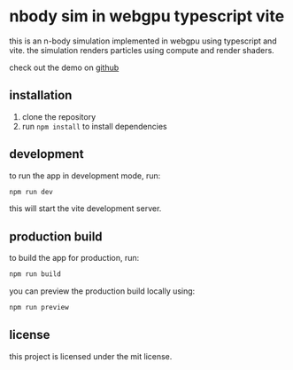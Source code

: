 # nbody sim in webgpu typescript vite

this is an n-body simulation implemented in webgpu using typescript and vite. the simulation renders particles using compute and render shaders.

check out the demo on [github](https://github.com/ack2406/nbody-sim)

## installation

1. clone the repository
2. run `npm install` to install dependencies

## development

to run the app in development mode, run:

```bash
npm run dev
```

this will start the vite development server.

## production build

to build the app for production, run:

```bash
npm run build
```

you can preview the production build locally using:

```bash
npm run preview
```

## license

this project is licensed under the mit license.
